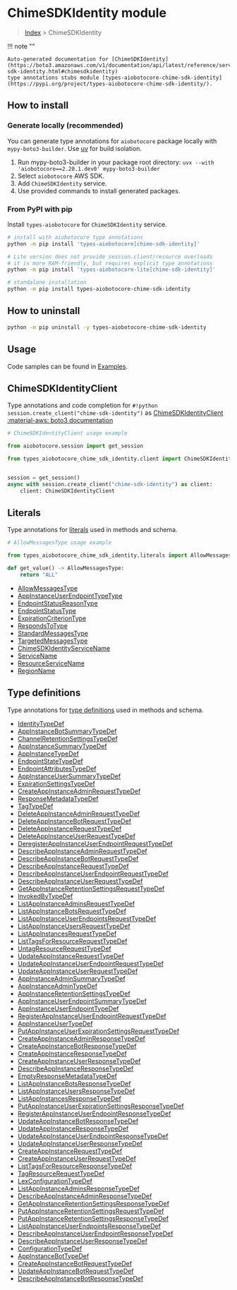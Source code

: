 # ChimeSDKIdentity module

> [Index](../README.md) > ChimeSDKIdentity


!!! note ""

    Auto-generated documentation for [ChimeSDKIdentity](https://boto3.amazonaws.com/v1/documentation/api/latest/reference/services/chime-sdk-identity.html#chimesdkidentity)
    type annotations stubs module [types-aiobotocore-chime-sdk-identity](https://pypi.org/project/types-aiobotocore-chime-sdk-identity/).

## How to install

### Generate locally (recommended)

You can generate type annotations for `aiobotocore` package locally with `mypy-boto3-builder`.
Use [uv](https://docs.astral.sh/uv/getting-started/installation/) for build isolation.

1. Run mypy-boto3-builder in your package root directory: `uvx --with 'aiobotocore==2.20.1.dev0' mypy-boto3-builder`
1. Select `aiobotocore` AWS SDK.
1. Add `ChimeSDKIdentity` service.
1. Use provided commands to install generated packages.



### From PyPI with pip

Install `types-aiobotocore` for `ChimeSDKIdentity` service.

```bash
# install with aiobotocore type annotations
python -m pip install 'types-aiobotocore[chime-sdk-identity]'

# Lite version does not provide session.client/resource overloads
# it is more RAM-friendly, but requires explicit type annotations
python -m pip install 'types-aiobotocore-lite[chime-sdk-identity]'

# standalone installation
python -m pip install types-aiobotocore-chime-sdk-identity
```



## How to uninstall

```bash
python -m pip uninstall -y types-aiobotocore-chime-sdk-identity
```

## Usage

Code samples can be found in [Examples](./usage.md).

## ChimeSDKIdentityClient

Type annotations and code completion for  `#!python session.create_client("chime-sdk-identity")` as [ChimeSDKIdentityClient](./client.md)
[:material-aws: boto3 documentation](https://boto3.amazonaws.com/v1/documentation/api/latest/reference/services/chime-sdk-identity.html#ChimeSDKIdentity.Client)

```python
# ChimeSDKIdentityClient usage example

from aiobotocore.session import get_session

from types_aiobotocore_chime_sdk_identity.client import ChimeSDKIdentityClient


session = get_session()
async with session.create_client("chime-sdk-identity") as client:
    client: ChimeSDKIdentityClient
```








## Literals

Type annotations for [literals](./literals.md) used in methods and schema.

```python
# AllowMessagesType usage example

from types_aiobotocore_chime_sdk_identity.literals import AllowMessagesType

def get_value() -> AllowMessagesType:
    return "ALL"
```

- [AllowMessagesType](./literals.md#allowmessagestype)
- [AppInstanceUserEndpointTypeType](./literals.md#appinstanceuserendpointtypetype)
- [EndpointStatusReasonType](./literals.md#endpointstatusreasontype)
- [EndpointStatusType](./literals.md#endpointstatustype)
- [ExpirationCriterionType](./literals.md#expirationcriteriontype)
- [RespondsToType](./literals.md#respondstotype)
- [StandardMessagesType](./literals.md#standardmessagestype)
- [TargetedMessagesType](./literals.md#targetedmessagestype)
- [ChimeSDKIdentityServiceName](./literals.md#chimesdkidentityservicename)
- [ServiceName](./literals.md#servicename)
- [ResourceServiceName](./literals.md#resourceservicename)
- [RegionName](./literals.md#regionname)




## Type definitions

Type annotations for [type definitions](./type_defs.md) used in methods and schema.

- [IdentityTypeDef](./type_defs.md#identitytypedef)
- [AppInstanceBotSummaryTypeDef](./type_defs.md#appinstancebotsummarytypedef)
- [ChannelRetentionSettingsTypeDef](./type_defs.md#channelretentionsettingstypedef)
- [AppInstanceSummaryTypeDef](./type_defs.md#appinstancesummarytypedef)
- [AppInstanceTypeDef](./type_defs.md#appinstancetypedef)
- [EndpointStateTypeDef](./type_defs.md#endpointstatetypedef)
- [EndpointAttributesTypeDef](./type_defs.md#endpointattributestypedef)
- [AppInstanceUserSummaryTypeDef](./type_defs.md#appinstanceusersummarytypedef)
- [ExpirationSettingsTypeDef](./type_defs.md#expirationsettingstypedef)
- [CreateAppInstanceAdminRequestTypeDef](./type_defs.md#createappinstanceadminrequesttypedef)
- [ResponseMetadataTypeDef](./type_defs.md#responsemetadatatypedef)
- [TagTypeDef](./type_defs.md#tagtypedef)
- [DeleteAppInstanceAdminRequestTypeDef](./type_defs.md#deleteappinstanceadminrequesttypedef)
- [DeleteAppInstanceBotRequestTypeDef](./type_defs.md#deleteappinstancebotrequesttypedef)
- [DeleteAppInstanceRequestTypeDef](./type_defs.md#deleteappinstancerequesttypedef)
- [DeleteAppInstanceUserRequestTypeDef](./type_defs.md#deleteappinstanceuserrequesttypedef)
- [DeregisterAppInstanceUserEndpointRequestTypeDef](./type_defs.md#deregisterappinstanceuserendpointrequesttypedef)
- [DescribeAppInstanceAdminRequestTypeDef](./type_defs.md#describeappinstanceadminrequesttypedef)
- [DescribeAppInstanceBotRequestTypeDef](./type_defs.md#describeappinstancebotrequesttypedef)
- [DescribeAppInstanceRequestTypeDef](./type_defs.md#describeappinstancerequesttypedef)
- [DescribeAppInstanceUserEndpointRequestTypeDef](./type_defs.md#describeappinstanceuserendpointrequesttypedef)
- [DescribeAppInstanceUserRequestTypeDef](./type_defs.md#describeappinstanceuserrequesttypedef)
- [GetAppInstanceRetentionSettingsRequestTypeDef](./type_defs.md#getappinstanceretentionsettingsrequesttypedef)
- [InvokedByTypeDef](./type_defs.md#invokedbytypedef)
- [ListAppInstanceAdminsRequestTypeDef](./type_defs.md#listappinstanceadminsrequesttypedef)
- [ListAppInstanceBotsRequestTypeDef](./type_defs.md#listappinstancebotsrequesttypedef)
- [ListAppInstanceUserEndpointsRequestTypeDef](./type_defs.md#listappinstanceuserendpointsrequesttypedef)
- [ListAppInstanceUsersRequestTypeDef](./type_defs.md#listappinstanceusersrequesttypedef)
- [ListAppInstancesRequestTypeDef](./type_defs.md#listappinstancesrequesttypedef)
- [ListTagsForResourceRequestTypeDef](./type_defs.md#listtagsforresourcerequesttypedef)
- [UntagResourceRequestTypeDef](./type_defs.md#untagresourcerequesttypedef)
- [UpdateAppInstanceRequestTypeDef](./type_defs.md#updateappinstancerequesttypedef)
- [UpdateAppInstanceUserEndpointRequestTypeDef](./type_defs.md#updateappinstanceuserendpointrequesttypedef)
- [UpdateAppInstanceUserRequestTypeDef](./type_defs.md#updateappinstanceuserrequesttypedef)
- [AppInstanceAdminSummaryTypeDef](./type_defs.md#appinstanceadminsummarytypedef)
- [AppInstanceAdminTypeDef](./type_defs.md#appinstanceadmintypedef)
- [AppInstanceRetentionSettingsTypeDef](./type_defs.md#appinstanceretentionsettingstypedef)
- [AppInstanceUserEndpointSummaryTypeDef](./type_defs.md#appinstanceuserendpointsummarytypedef)
- [AppInstanceUserEndpointTypeDef](./type_defs.md#appinstanceuserendpointtypedef)
- [RegisterAppInstanceUserEndpointRequestTypeDef](./type_defs.md#registerappinstanceuserendpointrequesttypedef)
- [AppInstanceUserTypeDef](./type_defs.md#appinstanceusertypedef)
- [PutAppInstanceUserExpirationSettingsRequestTypeDef](./type_defs.md#putappinstanceuserexpirationsettingsrequesttypedef)
- [CreateAppInstanceAdminResponseTypeDef](./type_defs.md#createappinstanceadminresponsetypedef)
- [CreateAppInstanceBotResponseTypeDef](./type_defs.md#createappinstancebotresponsetypedef)
- [CreateAppInstanceResponseTypeDef](./type_defs.md#createappinstanceresponsetypedef)
- [CreateAppInstanceUserResponseTypeDef](./type_defs.md#createappinstanceuserresponsetypedef)
- [DescribeAppInstanceResponseTypeDef](./type_defs.md#describeappinstanceresponsetypedef)
- [EmptyResponseMetadataTypeDef](./type_defs.md#emptyresponsemetadatatypedef)
- [ListAppInstanceBotsResponseTypeDef](./type_defs.md#listappinstancebotsresponsetypedef)
- [ListAppInstanceUsersResponseTypeDef](./type_defs.md#listappinstanceusersresponsetypedef)
- [ListAppInstancesResponseTypeDef](./type_defs.md#listappinstancesresponsetypedef)
- [PutAppInstanceUserExpirationSettingsResponseTypeDef](./type_defs.md#putappinstanceuserexpirationsettingsresponsetypedef)
- [RegisterAppInstanceUserEndpointResponseTypeDef](./type_defs.md#registerappinstanceuserendpointresponsetypedef)
- [UpdateAppInstanceBotResponseTypeDef](./type_defs.md#updateappinstancebotresponsetypedef)
- [UpdateAppInstanceResponseTypeDef](./type_defs.md#updateappinstanceresponsetypedef)
- [UpdateAppInstanceUserEndpointResponseTypeDef](./type_defs.md#updateappinstanceuserendpointresponsetypedef)
- [UpdateAppInstanceUserResponseTypeDef](./type_defs.md#updateappinstanceuserresponsetypedef)
- [CreateAppInstanceRequestTypeDef](./type_defs.md#createappinstancerequesttypedef)
- [CreateAppInstanceUserRequestTypeDef](./type_defs.md#createappinstanceuserrequesttypedef)
- [ListTagsForResourceResponseTypeDef](./type_defs.md#listtagsforresourceresponsetypedef)
- [TagResourceRequestTypeDef](./type_defs.md#tagresourcerequesttypedef)
- [LexConfigurationTypeDef](./type_defs.md#lexconfigurationtypedef)
- [ListAppInstanceAdminsResponseTypeDef](./type_defs.md#listappinstanceadminsresponsetypedef)
- [DescribeAppInstanceAdminResponseTypeDef](./type_defs.md#describeappinstanceadminresponsetypedef)
- [GetAppInstanceRetentionSettingsResponseTypeDef](./type_defs.md#getappinstanceretentionsettingsresponsetypedef)
- [PutAppInstanceRetentionSettingsRequestTypeDef](./type_defs.md#putappinstanceretentionsettingsrequesttypedef)
- [PutAppInstanceRetentionSettingsResponseTypeDef](./type_defs.md#putappinstanceretentionsettingsresponsetypedef)
- [ListAppInstanceUserEndpointsResponseTypeDef](./type_defs.md#listappinstanceuserendpointsresponsetypedef)
- [DescribeAppInstanceUserEndpointResponseTypeDef](./type_defs.md#describeappinstanceuserendpointresponsetypedef)
- [DescribeAppInstanceUserResponseTypeDef](./type_defs.md#describeappinstanceuserresponsetypedef)
- [ConfigurationTypeDef](./type_defs.md#configurationtypedef)
- [AppInstanceBotTypeDef](./type_defs.md#appinstancebottypedef)
- [CreateAppInstanceBotRequestTypeDef](./type_defs.md#createappinstancebotrequesttypedef)
- [UpdateAppInstanceBotRequestTypeDef](./type_defs.md#updateappinstancebotrequesttypedef)
- [DescribeAppInstanceBotResponseTypeDef](./type_defs.md#describeappinstancebotresponsetypedef)

